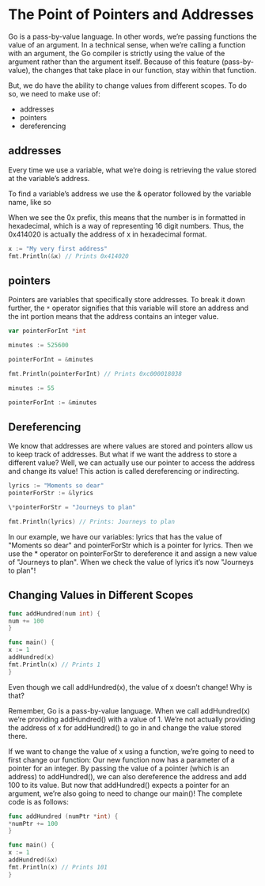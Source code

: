 # The Point of Pointers and Addresses
 
Go is a pass-by-value language. In other words, we’re passing functions the value of an argument. In a technical sense, when we’re calling a function with an argument, the Go compiler is strictly using the value of the argument rather than the argument itself. Because of this feature (pass-by-value), the changes that take place in our function, stay within that function.

But, we do have the ability to change values from different scopes. To do so, we need to make use of:

- addresses
- pointers
- dereferencing

## addresses

Every time we use a variable, what we’re doing is retrieving the value stored at the variable’s address. 

To find a variable’s address we use the & operator followed by the variable name, like so

When we see the 0x prefix, this means that the number is in formatted in hexadecimal, which is a way of representing 16 digit numbers. Thus, the 0x414020 is actually the address of x in hexadecimal format.

```go
x := "My very first address"
fmt.Println(&x) // Prints 0x414020
```

## pointers

Pointers are variables that specifically store addresses. To break it down further, the `*` operator signifies that this variable will store an address and the int portion means that the address contains an integer value.

```go
var pointerForInt *int

minutes := 525600

pointerForInt = &minutes

fmt.Println(pointerForInt) // Prints 0xc000018038
```

```go
minutes := 55

pointerForInt := &minutes
```

## Dereferencing

We know that addresses are where values are stored and pointers allow us to keep track of addresses. But what if we want the address to store a different value? Well, we can actually use our pointer to access the address and change its value! This action is called dereferencing or indirecting.

```go
lyrics := "Moments so dear"
pointerForStr := &lyrics

\*pointerForStr = "Journeys to plan"

fmt.Println(lyrics) // Prints: Journeys to plan
```
In our example, we have our variables: lyrics that has the value of "Moments so dear" and pointerForStr which is a pointer for lyrics. Then we use the \* operator on pointerForStr to dereference it and assign a new value of "Journeys to plan". When we check the value of lyrics it’s now "Journeys to plan"!

## Changing Values in Different Scopes


```go
func addHundred(num int) {
num += 100
}

func main() {
x := 1
addHundred(x)
fmt.Println(x) // Prints 1
}
```
Even though we call addHundred(x), the value of x doesn’t change! Why is that?

Remember, Go is a pass-by-value language. When we call addHundred(x) we’re providing addHundred() with a value of 1. We’re not actually providing the address of x for addHundred() to go in and change the value stored there.

If we want to change the value of x using a function, we’re going to need to first change our function:
Our new function now has a parameter of a pointer for an integer. By passing the value of a pointer (which is an address) to addHundred(), we can also dereference the address and add 100 to its value. But now that addHundred() expects a pointer for an argument, we’re also going to need to change our main()! The complete code is as follows:

```go
func addHundred (numPtr *int) {
*numPtr += 100
}

func main() {
x := 1
addHundred(&x)
fmt.Println(x) // Prints 101
}

```